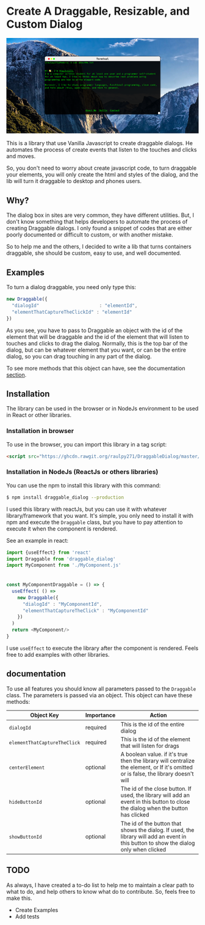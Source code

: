 
# Create A Draggable, Resizable, and Custom Dialog

![Terminal in browser](/assets/socialImage.png)

This is a library that use Vanilla Javascript to create draggable dialogs. He automates the process of create events that listen to the touches and clicks and moves. 

So, you don't need to worry about create javascript code, to turn draggable your elements, you will only create the html and styles of the dialog, and the lib will turn it draggable to desktop and phones users.

## Why?

The dialog box in sites are very common, they have different utilities. But, I don't know something that helps developers to automate the process of creating Draggable dialogs. I only found a snippet of codes that are either poorly documented or difficult to custom, or with another mistake. 

So to help me and the others, I decided to write a lib that turns containers draggable, she should be custom, easy to use, and well documented.

## Examples

To turn a dialog draggable, you need only type this:

```js
new Draggable({
  "dialogId"                      : "elementId",
  "elementThatCaptureTheClickId" : "elementId"
})
```

As you see, you have to pass to Draggable an object with the id of the element that will be draggable and the id of the element that will listen to touches and clicks to drag the dialog. Normally, this is the top bar of the dialog, but can be whatever element that you want, or can be the entire dialog, so you can drag touching in any part of the dialog.

To see more methods that this object can have, see the documentation [section](#documentation).

## Installation 

The library can be used in the browser or in NodeJs environment to be used in React or other libraries.

### Installation in browser

To use in the browser, you can import this library in a tag script:

```html
<script src="https://ghcdn.rawgit.org/raulpy271/DraggableDialog/master/dist/Draggable.js"></script>
```

### Installation in NodeJs (ReactJs or others libraries)

You can use the npm to install this library with this command:

```sh
$ npm install draggable_dialog --production
```

I used this library with reactJs, but you can use it with whatever library/framework that you want. It's simple, you only need to install it with npm and execute the `Draggable` class, but you have to pay attention to execute it when the component is rendered. 

See an example in react:

```js
import {useEffect} from 'react'
import Draggable from 'draggable_dialog'
import MyComponent from './MyComponent.js'


const MyComponentDraggable = () => {
  useEffect( () => 
    new Draggable({
      "dialogId" : "MyComponentId",
      "elementThatCaptureTheClick" : "MyComponentId"
    })
  )
  return <MyComponent/>
}
```

I use `useEffect` to execute the library after the component is rendered. Feels free to add examples with other libraries.

## documentation

To use all features you should know all parameters passed to the `Draggable` class. The parameters is passed via an object. This object can have these methods:

Object Key | Importance | Action
---------- | ---------- | ------
`dialogId` | required | This is the id of the entire dialog
`elementThatCaptureTheClick` | required | This is the id of the element that will listen for drags
`centerElement` | optional | A boolean value. if it's true then the library will centralize the element, or If it's omitted or is false, the library doesn't will
`hideButtonId` | optional | The id of the close button. If used, the library will add an event in this button to close the dialog when the button has clicked
`showButtonId` | optional | The id of the button that shows the dialog. If used, the library will add an event in this button to show the dialog only when clicked

## TODO 

As always, I have created a to-do list to help me to maintain a clear path to what to do, and help others to know what do to contribute. So, feels free to make this.

 - Create Examples
 - Add tests

